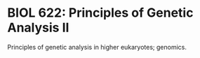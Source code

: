 # BIOL 622: Principles of Genetic Analysis II

Principles of genetic analysis in higher eukaryotes; genomics.